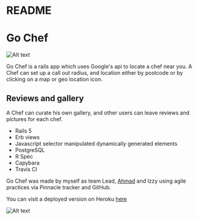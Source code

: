 # README

# Go Chef
![Alt text](//i.imgur.com/j4GLBsd.jpg)

Go Chef is a rails app which uses Google's api to locate a chef near you. 
A Chef can set up a call out radius, and location either by postcode or by clicking on a map or geo location icon.

## Reviews and gallery

A Chef can curate his own gallery, and other users can leave reviews and pictures for each chef.

 - Rails 5 
 - Erb views
 - Javascript selector manipulated dynamically generated elements
 - PostgreSQL
 - R Spec
 - Capybara
 -  Travis CI
 

Go Chef was made by myself as team Lead, [Ahmad](https://github.com/amdkfe)  and Izzy using agile practices via Pinnacle tracker and GitHub.

You can visit a deployed version on Heroku [here](https://go-chef-demo.herokuapp.com/)

![Alt text](//i.imgur.com/aMYFNYe.jpg)



